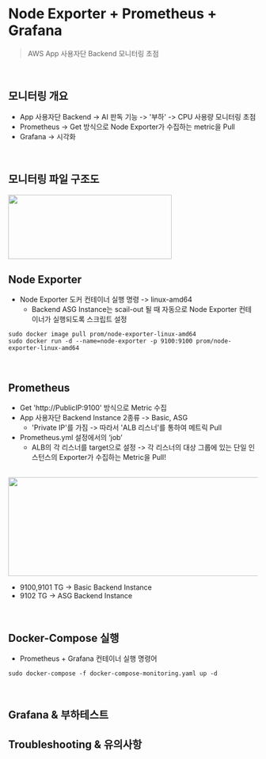 # Node Exporter + Prometheus + Grafana 
> AWS App 사용자단 Backend 모니터링 초점

<br>

## 모니터링 개요
- App 사용자단 Backend -> AI 판독 기능 -> '부하' -> CPU 사용량 모니터링 초점
- Prometheus -> Get 방식으로 Node Exporter가 수집하는 metric을 Pull
- Grafana -> 시각화

<br>

## 모니터링 파일 구조도
<img src="https://github.com/kksung/Monitoring-AppUserBE/assets/110016279/e3fff268-a85c-4e20-aa48-d61bec658d07" width=330 height=130>

<br>

## Node Exporter
- Node Exporter 도커 컨테이너 실행 명령 -> linux-amd64
  - Backend ASG Instance는 scail-out 될 때 자동으로 Node Exporter 컨테이너가 실행되도록 스크립트 설정
```
sudo docker image pull prom/node-exporter-linux-amd64
sudo docker run -d --name=node-exporter -p 9100:9100 prom/node-exporter-linux-amd64
```

<br>

## Prometheus
- Get 'http://PublicIP:9100' 방식으로 Metric 수집
- App 사용자단 Backend Instance 2종류 -> Basic, ASG
  - 'Private IP'를 가짐 -> 따라서 'ALB 리스너'를 통하여 메트릭 Pull
- Prometheus.yml 설정에서의 ‘job’
  - ALB의 각 리스너를 target으로 설정  -> 각 리스너의 대상 그룹에 있는 단일 인스턴스의 Exporter가 수집하는 Metric을 Pull!

<br>

<img src="https://github.com/kksung/Monitoring-AppUserBE/assets/110016279/0674ac6e-9461-46ae-a799-4b735879001d" width=900 height=200>

- 9100,9101 TG -> Basic Backend Instance
- 9102 TG -> ASG Backend Instance

<br>

## Docker-Compose 실행 
- Prometheus + Grafana 컨테이너 실행 명령어
```
sudo docker-compose -f docker-compose-monitoring.yaml up -d
```

<br>

## Grafana & 부하테스트

## Troubleshooting & 유의사항
